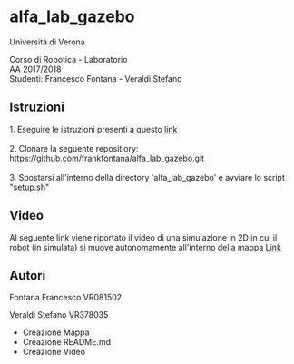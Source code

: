 # alfa_lab_gazebo
Università di Verona

Corso di Robotica - Laboratorio <br>
AA 2017/2018 <br>
Studenti: Francesco Fontana - Veraldi Stefano <br>

<strong> <h2>  Istruzioni </h2>  </strong>
<p>
1. Eseguire le istruzioni presenti a questo <a href="http://emanual.robotis.com/docs/en/platform/turtlebot3/pc_setup/">link</a> <br> <br>
2. Clonare la seguente repositiory: <br>
https://github.com/frankfontana/alfa_lab_gazebo.git <br> <br>
3. Spostarsi all'interno della directory 'alfa_lab_gazebo' e avviare lo script "setup.sh" <br>
</p>
<strong> <h2> Video </h2> </strong>

Al seguente link viene riportato il video di una simulazione in 2D in cui il robot (in simulata) si muove autonomamente all'interno della mappa
<a href="https://drive.google.com/file/d/1pkqdJLuq_bTUTfqH_ICGJl0YiZDrX-Wa/view?usp=sharing"> Link </a>


<strong> <h2> Autori </h2> </strong>
Fontana Francesco VR081502 <br>

Veraldi Stefano VR378035 <br>
- Creazione Mappa <br>
- Creazione README.md <br>
- Creazione Video <br>

